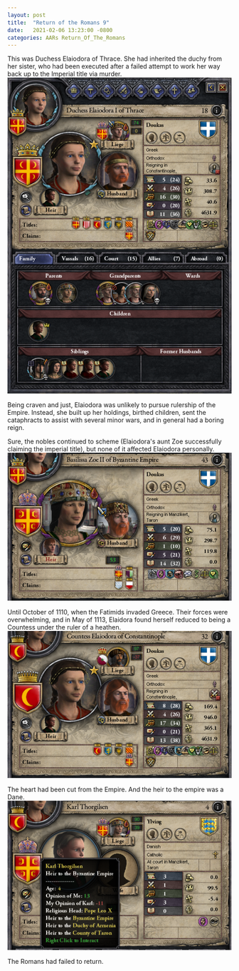 ```yaml
---
layout: post
title:  "Return of the Romans 9"
date:   2021-02-06 13:23:00 -0800
categories: AARs Return_Of_The_Romans
---
```

This was Duchess Elaiodora of Thrace. She had inherited the duchy from her sister, who had been executed after a failed attempt to work her way back up to the Imperial title via murder.  
![](/assets/return_of_the_romans_images/9-1.png)

Being craven and just, Elaiodora was unlikely to pursue rulership of the Empire. Instead, she built up her holdings, birthed children, sent the cataphracts to assist with several minor wars, and in general had a boring reign.

Sure, the nobles continued to scheme (Elaiodora's aunt Zoe successfully claiming the imperial title), but none of it affected Elaiodora personally.
![](/assets/return_of_the_romans_images/9-2.png)

Until October of 1110, when the Fatimids invaded Greece. Their forces were overwhelming, and in May of 1113, Elaidora found herself reduced to being a Countess under the ruler of a heathen.
![](/assets/return_of_the_romans_images/9-3.png)

The heart had been cut from the Empire. And the heir to the empire was a Dane.
![](/assets/return_of_the_romans_images/9-4.png)

The Romans had failed to return.
